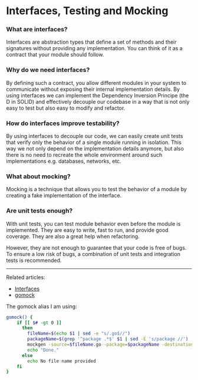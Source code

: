 # Interfaces, Testing and Mocking


### What are interfaces?

Interfaces are abstraction types that define a set of methods and their signatures without providing any implementation.
You can think of it as a contract that your module should follow.


### Why do we need interfaces?

By defining such a contract, you allow different modules in your system to communicate without exposing their internal implementation details.
By using interfaces we can implement the Dependency Inversion Principe (the D in SOLID) and effectively decouple our codebase in a way that is not only easy to test but also easy to modify and refactor.


### How do interfaces improve testability?

By using interfaces to decouple our code, we can easily create unit tests that verify only the behavior of a single module running in isolation. This way we not only depend on the implementation details anymore, but also there is no need to recreate the whole environment around such implementations e.g. databases, networks, etc.


### What about mocking?

Mocking is a technique that allows you to test the behavior of a module by creating a fake implementation of the interface.


### Are unit tests enough?
With unit tests, you can test module behavior even before the module is implemented. They are easy to write, fast to run, and provide good coverage. They are also a great help when refactoring.

However, they are not enough to guarantee that your code is free of bugs. To ensure a low risk of bugs, a combination of unit tests and integration tests is recommended.

----

Related articles:

- [Interfaces](https://golang.org/doc/effective_go.html#interfaces)
- [gomock](https://github.com/uber-go/mock)

The gomock alias I am using:

```bash
gomock() {
    if [[ $# -gt 0 ]]
      then
        fileName=$(echo $1 | sed -e "s/.go$//")
        packageName=$(grep '^package .*$' $1 | sed -E 's/package //')
        mockgen -source=$fileName.go -package=$packageName -destination=${fileName}_mock.go
        echo "Done."
      else
        echo No file name provided
    fi
}
```

